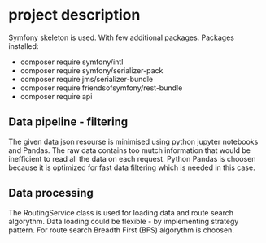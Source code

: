 # project description
Symfony skeleton is used. With few additional packages.
Packages installed:
* composer require symfony/intl
* composer require symfony/serializer-pack
* composer require jms/serializer-bundle
* composer require friendsofsymfony/rest-bundle
* composer require api

## Data pipeline - filtering
The given data json resourse is minimised using python jupyter notebooks and Pandas. The raw data contains too mutch information that would be inefficient to read all the data on each request. Python Pandas is choosen because it is optimized for fast data filtering which is needed in this case.

## Data processing
The RoutingService class is used for loading data and route search algorythm. Data loading could be flexible - by implementing strategy pattern. For route search Breadth First (BFS) algorythm is choosen.

